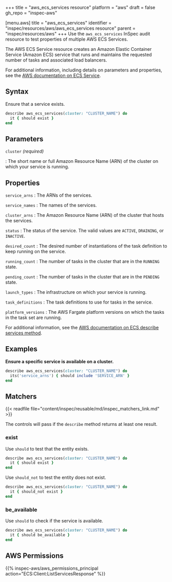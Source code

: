 +++
title = "aws_ecs_services resource"
platform = "aws"
draft = false
gh_repo = "inspec-aws"

[menu.aws]
title = "aws_ecs_services"
identifier = "inspec/resources/aws/aws_ecs_services resource"
parent = "inspec/resources/aws"
+++
Use the `aws_ecs_services` InSpec audit resource to test properties of multiple AWS ECS Services.

The AWS ECS Service resource creates an Amazon Elastic Container Service (Amazon ECS) service that runs and maintains the requested number of tasks and associated load balancers.

For additional information, including details on parameters and properties, see the [AWS documentation on ECS Service](https://docs.aws.amazon.com/AWSCloudFormation/latest/UserGuide/aws-resource-ecs-service.html).

## Syntax

Ensure that a service exists.

```ruby
describe aws_ecs_services(cluster: "CLUSTER_NAME") do
  it { should exist }
end
```

## Parameters

`cluster` _(required)_

: The short name or full Amazon Resource Name (ARN) of the cluster on which your service is running.

## Properties

`service_arns`
: The ARNs of the services.

`service_names`
: The names of the services.

`cluster_arns`
: The Amazon Resource Name (ARN) of the cluster that hosts the services.

`status`
: The status of the service. The valid values are `ACTIVE`, `DRAINING`, or `INACTIVE`.

`desired_count`
: The desired number of instantiations of the task definition to keep running on the service.

`running_count`
: The number of tasks in the cluster that are in the `RUNNING` state.

`pending_count`
: The number of tasks in the cluster that are in the `PENDING` state.

`launch_types`
: The infrastructure on which your service is running.

`task_definitions`
: The task definitions to use for tasks in the service.

`platform_versions`
: The AWS Fargate platform versions on which the tasks in the task set are running.

For additional information, see the [AWS documentation on ECS describe services method](https://docs.aws.amazon.com/sdk-for-ruby/v2/api/Aws/ECS/Client.html#describe_services-instance_method).

## Examples

**Ensure a specific service is available on a cluster.**

```ruby
describe aws_ecs_services(cluster: "CLUSTER_NAME") do
  its('service_arns') { should include 'SERVICE_ARN' }
end
```

## Matchers

{{< readfile file="content/inspec/reusable/md/inspec_matchers_link.md" >}}

The controls will pass if the `describe` method returns at least one result.

### exist

Use `should` to test that the entity exists.

```ruby
describe aws_ecs_services(cluster: "CLUSTER_NAME") do
  it { should exist }
end
```

Use `should_not` to test the entity does not exist.

```ruby
describe aws_ecs_services(cluster: "CLUSTER_NAME") do
  it { should_not exist }
end
```

### be_available

Use `should` to check if the service is available.

```ruby
describe aws_ecs_services(cluster: "CLUSTER_NAME") do
  it { should be_available }
end
```

## AWS Permissions

{{% inspec-aws/aws_permissions_principal action="ECS:Client:ListServicesResponse" %}}
